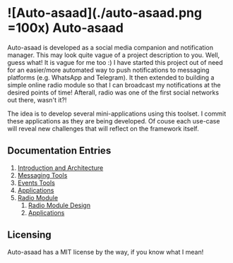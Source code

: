 # ![Auto-asaad](./auto-asaad.png =100x) Auto-asaad

Auto-asaad is developed as a social media companion and notification manager. 
This may look quite vague of a project description to you. Well, guess what! 
It is vague for me too :) I have started this project out of need for 
an easier/more automated
way to push notifications to messaging platforms (e.g. WhatsApp and Telegram).
It then extended to building a simple online radio module so that I can
broadcast my notifications at the desired points of time! Afterall, radio was 
one of the first social networks out there, wasn't it?!

The idea is to develop several mini-applications using this toolset. I 
commit these applications as they are being developed. Of couse each use-case
will reveal new challenges that will reflect on the framework itself.

## Documentation Entries
1. [Introduction and Architecture](./docs/intro.md)
2. [Messaging Tools](./docs/messaging.md)
3. [Events Tools](./docs/events.md)
4. [Applications](./docs/apps.md)
4. [Radio Module](./radio/README.md)
    1. [Radio Module Design](./radio/docs/design.md)
    2. [Applications](./radio/docs/apps.md)

## Licensing
Auto-asaad has a MIT license by the way, if you know what I mean! 